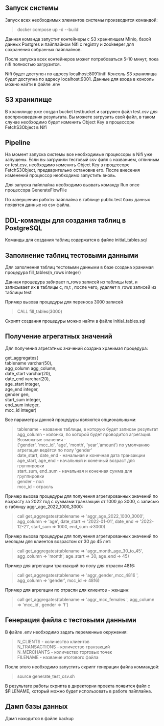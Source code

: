 ## Запуск системы

Запуск всех необходимых элементов системы производится командой:

> docker compose up -d --build

Данная команда запустит контейнеры с S3 хранилищем Minio, базой данных Postgres и пайплайном Nifi с registry и zookeeper для сохранения собранных пайплайнов.

После запуска всех контейнеров может потребоваться 5-10 минут, пока nifi полностью загрузится. 

Nifi будет доступен по адресу localhost:8091/nifi
Консоль S3 хранилища будет доступна по адресу localhost:9001. Данные для входа в консоль можно найти в файле .env


## S3 хранилище

В хранилище уже создан bucket testbucket и загружен файл test.csv для воспроизведения результата. Вы можете загрузить свой файл, в таком случае необходимо будет изменить Object Key в процессоре FetchS3Object в Nifi

## Pipeline 

На момент запуска системы все необходимые процессоры в Nifi уже запущены. Если вы загрузили тестовый csv файл с названием, отличным от test.csv, необходимо изменить Object Key в процессоре FetchS3Object, предварительно остановив его. После внесения изменений процессор необходимо запустить вновь. 

Для запуска пайплайна необходимо вызвать команду Run once процессора GenerateFlowFile

По завершении работы пайплайна в таблице public.test базы данных появятся данные из csv файла.

## DDL-команды для создания таблиц в PostgreSQL

Команды для создания таблиц содержатся в файле initial_tables.sql

## Заполнение таблиц тестовыми данными

Для заполнения таблиц тестовыми данными в базе создана хранимая процедура fill_tables(n_rows integer)

Данная процедура забирает n_rows записей из таблицы test, и записывает их в таблицы c, m,t , после чего, удаляет n_rows записей из таблицы test

Пример вызова процедуры для переноса 3000 записей 

> CALL fill_tables(3000)

Скрипт создания процедуры можно найти в файле initial_tables.sql

## Получение агрегатных значений

Для получения агрегатных значений создана хранимая процедура: 

get_aggregates(<br />tablename varchar(50), <br />agg_column agg_column, <br />date_start varchar(20), <br />date_end varchar(20), <br />age_start integer, <br />age_end integer, <br />gender gen, <br />start_sum integer, <br />end_sum integer,<br /> mcc_id integer)

Все параметры данной процедуры являются опциональными:

> tablename - название таблицы, в которую будет записан результат<br />
> agg_column - колонка, по которой будет проводится агрегация. Возможные значения -<br />
> ('gender', 'mcc_id', 'age', 'month', 'year','amount') по умолчанию агрегация
> ведётся по полу 'gender'<br />
> date_start, date_end - начальная и конечная дата транзакции<br />
> age_start, age_end - начальный и конечный возраст для группировки<br />
> start_sum, end_sum - начальная и конечная сумма для группировки<br />
> gender - пол<br />
> mcc_id - отрасль<br />

Пример вызова процедуры для получения агрегированных значений по возрасту за 2022 год с суммами транзакций от 1000 до 3000, с записью в таблицу aggr_age_2022_1000_3000:

> call get_aggregates(tablename => 'aggr_age_2022_1000_3000', agg_column => 'age', 
> date_start => '2022-01-01', date_end => '2022-12-21', start_sum => 1000, end_sum =>3000)

Пример вызова процедуры для получения агрегированных значений по месяцам для клиентов возрастом от 30 до 45 лет:

> call get_aggregates(tablename => 'aggr_month_age_30_to_45', agg_column => 'month', 
> age_start => 30, age_end => 45)

Пример для агрегации транзакций по полу для отрасли 4816:

> call get_aggregates(tablename => 'aggr_gender_mcc_4816 ', agg_column => 'gender', 
> mcc_id => 4816)

Пример для агрегации по отрасли для клиентов - женщин:

> call get_aggregates(tablename => 'aggr_mcc_females ', agg_column => 'mcc_id', 
> gender => 'f')

## Генерация файла с тестовыми данными

В файле .env необходимо задать переменные окружения: 

> N_CLIENTS - количество клиентов<br />
> N_TRANSACTIONS - количество транзакций<br />
> N_MERCHANTS - количество торговых точек<br />
> FILENAME - название итогового файла<br />

После этого необходимо запустить скрипт генерации файла коммандой:

> source generate_test_csv.sh

В результате работы скрипта в директории проекта появится файл с $FILENAME, который можно будет использовать в работе пайплайна.


## Дамп базы данных 

Дамп находится в файле backup